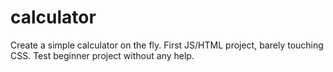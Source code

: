 ﻿# calculator
Create a simple calculator on the fly. First JS/HTML project, barely touching CSS. Test beginner project without any help.

